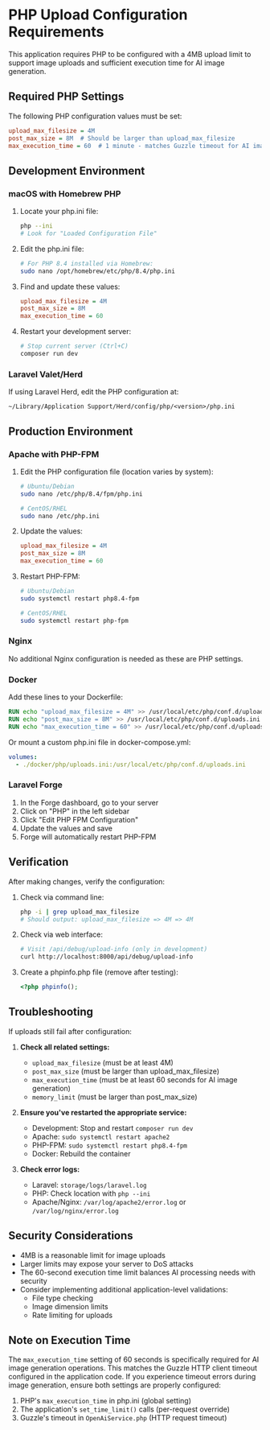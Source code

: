 # PHP Upload Configuration Requirements

This application requires PHP to be configured with a 4MB upload limit to support image uploads and sufficient execution time for AI image generation.

## Required PHP Settings

The following PHP configuration values must be set:

```ini
upload_max_filesize = 4M
post_max_size = 8M  # Should be larger than upload_max_filesize
max_execution_time = 60  # 1 minute - matches Guzzle timeout for AI image generation
```

## Development Environment

### macOS with Homebrew PHP

1. Locate your php.ini file:
   ```bash
   php --ini
   # Look for "Loaded Configuration File"
   ```

2. Edit the php.ini file:
   ```bash
   # For PHP 8.4 installed via Homebrew:
   sudo nano /opt/homebrew/etc/php/8.4/php.ini
   ```

3. Find and update these values:
   ```ini
   upload_max_filesize = 4M
   post_max_size = 8M
   max_execution_time = 60
   ```

4. Restart your development server:
   ```bash
   # Stop current server (Ctrl+C)
   composer run dev
   ```

### Laravel Valet/Herd

If using Laravel Herd, edit the PHP configuration at:
```
~/Library/Application Support/Herd/config/php/<version>/php.ini
```

## Production Environment

### Apache with PHP-FPM

1. Edit the PHP configuration file (location varies by system):
   ```bash
   # Ubuntu/Debian
   sudo nano /etc/php/8.4/fpm/php.ini
   
   # CentOS/RHEL
   sudo nano /etc/php.ini
   ```

2. Update the values:
   ```ini
   upload_max_filesize = 4M
   post_max_size = 8M
   max_execution_time = 60
   ```

3. Restart PHP-FPM:
   ```bash
   # Ubuntu/Debian
   sudo systemctl restart php8.4-fpm
   
   # CentOS/RHEL
   sudo systemctl restart php-fpm
   ```

### Nginx

No additional Nginx configuration is needed as these are PHP settings.

### Docker

Add these lines to your Dockerfile:
```dockerfile
RUN echo "upload_max_filesize = 4M" >> /usr/local/etc/php/conf.d/uploads.ini
RUN echo "post_max_size = 8M" >> /usr/local/etc/php/conf.d/uploads.ini
RUN echo "max_execution_time = 60" >> /usr/local/etc/php/conf.d/uploads.ini
```

Or mount a custom php.ini file in docker-compose.yml:
```yaml
volumes:
  - ./docker/php/uploads.ini:/usr/local/etc/php/conf.d/uploads.ini
```

### Laravel Forge

1. In the Forge dashboard, go to your server
2. Click on "PHP" in the left sidebar
3. Click "Edit PHP FPM Configuration"
4. Update the values and save
5. Forge will automatically restart PHP-FPM

## Verification

After making changes, verify the configuration:

1. Check via command line:
   ```bash
   php -i | grep upload_max_filesize
   # Should output: upload_max_filesize => 4M => 4M
   ```

2. Check via web interface:
   ```bash
   # Visit /api/debug/upload-info (only in development)
   curl http://localhost:8000/api/debug/upload-info
   ```

3. Create a phpinfo.php file (remove after testing):
   ```php
   <?php phpinfo();
   ```

## Troubleshooting

If uploads still fail after configuration:

1. **Check all related settings:**
   - `upload_max_filesize` (must be at least 4M)
   - `post_max_size` (must be larger than upload_max_filesize)
   - `max_execution_time` (must be at least 60 seconds for AI image generation)
   - `memory_limit` (must be larger than post_max_size)

2. **Ensure you've restarted the appropriate service:**
   - Development: Stop and restart `composer run dev`
   - Apache: `sudo systemctl restart apache2`
   - PHP-FPM: `sudo systemctl restart php8.4-fpm`
   - Docker: Rebuild the container

3. **Check error logs:**
   - Laravel: `storage/logs/laravel.log`
   - PHP: Check location with `php --ini`
   - Apache/Nginx: `/var/log/apache2/error.log` or `/var/log/nginx/error.log`

## Security Considerations

- 4MB is a reasonable limit for image uploads
- Larger limits may expose your server to DoS attacks
- The 60-second execution time limit balances AI processing needs with security
- Consider implementing additional application-level validations:
  - File type checking
  - Image dimension limits
  - Rate limiting for uploads

## Note on Execution Time

The `max_execution_time` setting of 60 seconds is specifically required for AI image generation operations. This matches the Guzzle HTTP client timeout configured in the application code. If you experience timeout errors during image generation, ensure both settings are properly configured:

1. PHP's `max_execution_time` in php.ini (global setting)
2. The application's `set_time_limit()` calls (per-request override)
3. Guzzle's timeout in `OpenAiService.php` (HTTP request timeout)